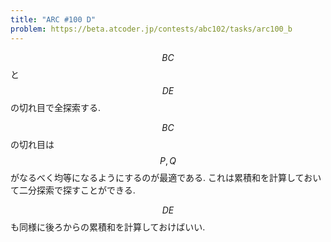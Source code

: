```yaml
---
title: "ARC #100 D"
problem: https://beta.atcoder.jp/contests/abc102/tasks/arc100_b
---
```

$$ BC $$ と $$ DE $$ の切れ目で全探索する.

$$ BC $$ の切れ目は $$ P, Q $$ がなるべく均等になるようにするのが最適である. これは累積和を計算しておいて二分探索で探すことができる.

$$ DE $$ も同様に後ろからの累積和を計算しておけばいい.
